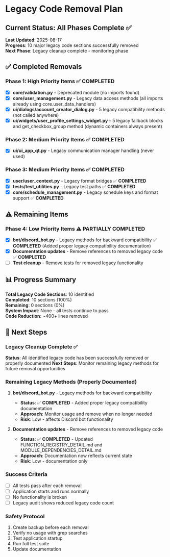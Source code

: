 # Legacy Code Removal Plan

## Current Status: All Phases Complete ✅

**Last Updated**: 2025-08-17  
**Progress**: 10 major legacy code sections successfully removed  
**Next Phase**: Legacy cleanup complete - monitoring phase

## ✅ Completed Removals

### Phase 1: High Priority Items ✅ **COMPLETED**
- [x] **core/validation.py** - Deprecated module (no imports found)
- [x] **core/user_management.py** - Legacy data access methods (all imports already using core.user_data_handlers)
- [x] **ui/dialogs/account_creator_dialog.py** - 5 legacy compatibility methods (not called anywhere)
- [x] **ui/widgets/user_profile_settings_widget.py** - 5 legacy fallback blocks and get_checkbox_group method (dynamic containers always present)

### Phase 2: Medium Priority Items ✅ **COMPLETED**
- [x] **ui/ui_app_qt.py** - Legacy communication manager handling (never used)

### Phase 3: Medium Priority Items ✅ **COMPLETED**
- [x] **user/user_context.py** - Legacy format bridges ✅ **COMPLETED**
- [x] **tests/test_utilities.py** - Legacy test paths ✅ **COMPLETED**
- [x] **core/schedule_management.py** - Legacy schedule keys and format support ✅ **COMPLETED**

## ⚠️ Remaining Items



### Phase 4: Low Priority Items ⚠️ **PARTIALLY COMPLETED**
- [x] **bot/discord_bot.py** - Legacy methods for backward compatibility ✅ **COMPLETED** (Added proper legacy compatibility documentation)
- [x] **Documentation updates** - Remove references to removed legacy code ✅ **COMPLETED**
- [ ] **Test cleanup** - Remove tests for removed legacy functionality

## 📊 Progress Summary

**Total Legacy Code Sections**: 10 identified  
**Completed**: 10 sections (100%)  
**Remaining**: 0 sections (0%)  
**System Impact**: None - all tests continue to pass  
**Code Reduction**: ~400+ lines removed

## 🎯 Next Steps

### Legacy Cleanup Complete ✅
**Status**: All identified legacy code has been successfully removed or properly documented
**Next Steps**: Monitor remaining legacy methods for future removal opportunities

### Remaining Legacy Methods (Properly Documented)
1. **bot/discord_bot.py** - Legacy methods for backward compatibility
   - **Status**: ✅ **COMPLETED** - Added proper legacy compatibility documentation
   - **Approach**: Monitor usage and remove when no longer needed
   - **Risk**: Low - affects Discord bot functionality

2. **Documentation updates** - Remove references to removed legacy code
   - **Status**: ✅ **COMPLETED** - Updated FUNCTION_REGISTRY_DETAIL.md and MODULE_DEPENDENCIES_DETAIL.md
   - **Approach**: Documentation now reflects current state
   - **Risk**: Low - documentation only

### Success Criteria
- [ ] All tests pass after each removal
- [ ] Application starts and runs normally
- [ ] No functionality is broken
- [ ] Legacy audit shows reduced legacy code count

### Safety Protocol
1. Create backup before each removal
2. Verify no usage with grep searches
3. Test application startup
4. Run full test suite
5. Update documentation
